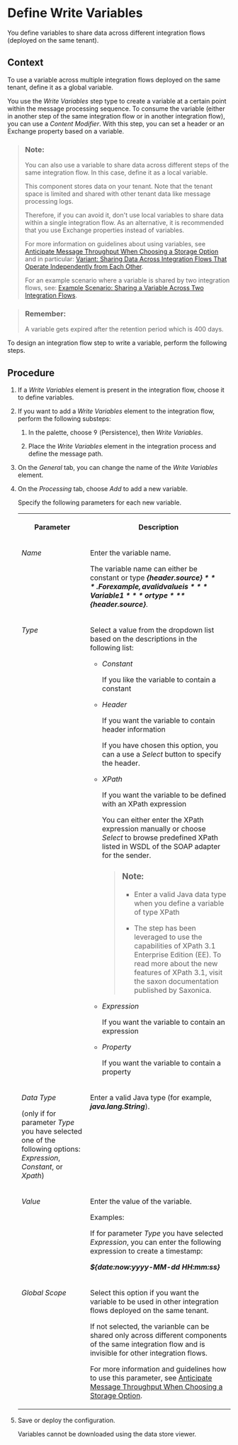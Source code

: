 <!-- loiode04b758d0634d4aae66593ed5e4a0ea -->

<link rel="stylesheet" type="text/css" href="../css/sap-icons.css"/>

# Define Write Variables

You define variables to share data across different integration flows \(deployed on the same tenant\).



## Context

To use a variable across multiple integration flows deployed on the same tenant, define it as a global variable.

You use the *Write Variables* step type to create a variable at a certain point within the message processing sequence. To consume the variable \(either in another step of the same integration flow or in another integration flow\), you can use a *Content Modifier*. With this step, you can set a header or an Exchange property based on a variable.

> ### Note:  
> You can also use a variable to share data across different steps of the same integration flow. In this case, define it as a local variable.
> 
> This component stores data on your tenant. Note that the tenant space is limited and shared with other tenant data like message processing logs.
> 
> Therefore, if you can avoid it, don't use local variables to share data within a single integration flow. As an alternative, it is recommended that you use Exchange properties instead of variables.
> 
> For more information on guidelines about using variables, see [Anticipate Message Throughput When Choosing a Storage Option](anticipate-message-throughput-when-choosing-a-storage-option-5b38765.md) and in particular: [Variant: Sharing Data Across Integration Flows That Operate Independently from Each Other](variant-sharing-data-across-integration-flows-that-operate-independently-from-each-other-1459948.md).
> 
> For an example scenario where a variable is shared by two integration flows, see: [Example Scenario: Sharing a Variable Across Two Integration Flows](example-scenario-sharing-a-variable-across-two-integration-flows-303562c.md).

> ### Remember:  
> A variable gets expired after the retention period which is 400 days.

To design an integration flow step to write a variable, perform the following steps.



## Procedure

1.  If a *Write Variables* element is present in the integration flow, choose it to define variables.

2.  If you want to add a *Write Variables* element to the integration flow, perform the following substeps:

    1.  In the palette, choose <span class="SAP-icons"></span> \(Persistence\), then *Write Variables*.

    2.  Place the *Write Variables* element in the integration process and define the message path.


3.  On the *General* tab, you can change the name of the *Write Variables* element.

4.  On the *Processing* tab, choose *Add* to add a new variable.

    Specify the following parameters for each new variable.


    <table>
    <tr>
    <th valign="top">

    Parameter


    
    </th>
    <th valign="top">

    Description


    
    </th>
    </tr>
    <tr>
    <td valign="top">

    *Name*


    
    </td>
    <td valign="top">

    Enter the variable name.

    The variable name can either be constant or type ***$\{header.source\}***. For example, a valid value is ***Variable1*** or type ***$\{header.source\}***.


    
    </td>
    </tr>
    <tr>
    <td valign="top">

    *Type*


    
    </td>
    <td valign="top">

    Select a value from the dropdown list based on the descriptions in the following list:

    -   *Constant*

        If you like the variable to contain a constant

    -   *Header*

        If you want the variable to contain header information

        If you have chosen this option, you can a use a *Select* button to specify the header.

    -   *XPath*

        If you want the variable to be defined with an XPath expression

        You can either enter the XPath expression manually or choose *Select* to browse predefined XPath listed in WSDL of the SOAP adapter for the sender.

        > ### Note:  
        > -   Enter a valid Java data type when you define a variable of type XPath
        > 
        > -   The step has been leveraged to use the capabilities of XPath 3.1 Enterprise Edition \(EE\). To read more about the new features of XPath 3.1, visit the saxon documentation published by Saxonica.

    -   *Expression*

        If you want the variable to contain an expression

    -   *Property*

        If you want the variable to contain a property



    
    </td>
    </tr>
    <tr>
    <td valign="top">

    *Data Type*

    \(only if for parameter *Type* you have selected one of the following options: *Expression*, *Constant*, or *Xpath*\)


    
    </td>
    <td valign="top">

    Enter a valid Java type \(for example, ***java.lang.String***\).


    
    </td>
    </tr>
    <tr>
    <td valign="top">

    *Value*


    
    </td>
    <td valign="top">

    Enter the value of the variable.

    Examples:

    If for parameter *Type* you have selected *Expression*, you can enter the following expression to create a timestamp:

    ***$\{date:now:yyyy-MM-dd HH:mm:ss\}***


    
    </td>
    </tr>
    <tr>
    <td valign="top">

    *Global Scope*


    
    </td>
    <td valign="top">

    Select this option if you want the variable to be used in other integration flows deployed on the same tenant.

    If not selected, the varianble can be shared only across different components of the same integration flow and is invisible for other integration flows.

    For more information and guidelines how to use this parameter, see [Anticipate Message Throughput When Choosing a Storage Option](anticipate-message-throughput-when-choosing-a-storage-option-5b38765.md).


    
    </td>
    </tr>
    </table>
    
5.  Save or deploy the configuration.

    Variables cannot be downloaded using the data store viewer.


